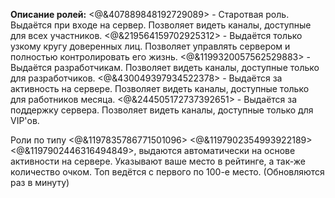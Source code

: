 **Описание ролей:**
<@&407889848192729089> - Старотвая роль. Выдаётся при входе на сервер. Позволяет видеть каналы, доступные для всех участников.
<@&219564159702925312> - Выдаётся только узкому кругу доверенных лиц. Позволяет управлять сервером и полностью контролировать его жизнь.
<@&1199320057562529883> - Выдаётся разработчикам. Позволяет видеть каналы, доступные только для разработчиков.
<@&430049397934522378> -  Выдаётся за активность на сервере. Позволяет видеть каналы, доступные только для работников месяца.
<@&244505172737392651> - Выдаётся за поддержку сервера. Позволяет видеть каналы, доступные только для VIP'ов.

Роли по типу
<@&1197835786771501096>
<@&1197902354993922189>
<@&1197902446316494849>,
выдаются автоматически на основе активности на сервере. Указывают ваше место в рейтинге, а так-же количество очком. Топ ведётся с первого по 100-е место. (Обновляются раз в минуту)
‌‌